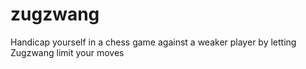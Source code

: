 # zugzwang
Handicap yourself in a chess game against a weaker player by letting Zugzwang limit your moves
